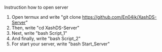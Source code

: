 Instruction how to open server
1. Open termux and write "git clone https://github.com/En04ik/XashDS-Server"
2. Then, write "cd XashDS-Server"
3. Next, write  "bash Script_1"
4. And finally, write "bash Script_2"
5. For start your server, write "bash Start_Server"

